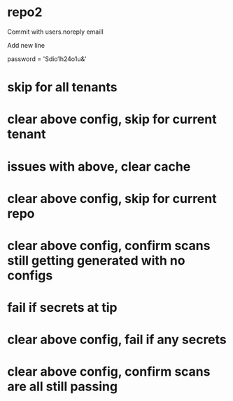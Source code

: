 # repo2

Commit with users.noreply emaill

Add new line

password = 'Sdio1h24o1u&'

# skip for all tenants
# clear above config, skip for current tenant
# issues with above, clear cache
# clear above config, skip for current repo
# clear above config, confirm scans still getting generated with no configs


# fail if secrets at tip
# clear above config, fail if any secrets
# clear above config, confirm scans are all still passing
